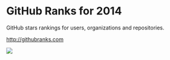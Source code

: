 # GitHub Ranks for 2014

GitHub stars rankings for users, organizations and repositories.

http://githubranks.com

[![](http://i.gyazo.com/c737a76774886f59ba73215c01e5d053.png)](http://githubranks.com)
